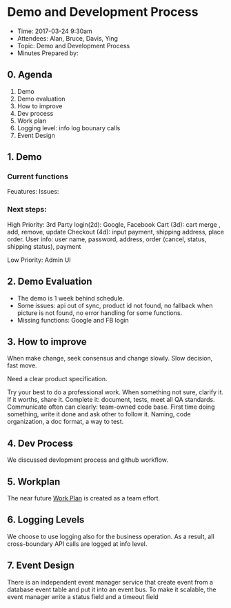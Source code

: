 # Demo and Development Process 

* Time: 2017-03-24 9:30am
* Attendees: Alan, Bruce, Davis, Ying
* Topic: Demo and Development Process
* Minutes Prepared by: 

## 0. Agenda

1. Demo
2. Demo evaluation
3. How to improve
4. Dev process
5. Work plan
6. Logging level: info log bounary calls
7. Event Design

## 1. Demo
### Current functions
Feuatures:
Issues:

### Next steps: 

High Priority:
3rd Party login(2d): Google, Facebook
Cart (3d): cart merge , add, remove, update
Checkout (4d): input payment, shipping address, place order.
User info: user name, password, address, order (cancel, status, shipping status), payment

Low Priority:
Admin UI

## 2. Demo Evaluation

* The demo is 1 week behind schedule.  
* Some issues: api out of sync, product id not found, no fallback when picture is not found, no error handling for some functions. 
* Missing functions: Google and FB login

## 3. How to improve
When make change, seek consensus and change slowly.
Slow decision, fast move. 

Need a clear product specification.

Try your best to do a professional work. When something not sure, clarify it. If it worths, share it. 
Complete it: document, tests, meet all QA standards.  
Communicate often can clearly: team-owned code base. 
First time doing something, write it done and ask other to follow it. Naming, code organization, a doc format, a way to test. 

## 4. Dev Process
We discussed devlopment process and github workflow. 

## 5. Workplan
The near future [Work Plan](./2017_03_24_plan.md) is created as a team effort. 

## 6. Logging Levels
We choose to use logging also for the business operation. As a result, all cross-boundary API calls are logged at info level. 

## 7. Event Design
There is an independent event manager service that create event from a database event table and put it into an event bus. To make it scalable, the event manager write a status field and a timeout field


